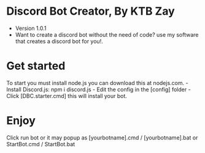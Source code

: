 # Discord Bot Creator, By KTB Zay
- Version 1.0.1
- Want to create a discord bot without the need of code? use my software that creates a discord bot for you!.

# Get started
 To start you must install node.js you can download this at nodejs.com.
    - Install Discord.js: npm i discord.js
    - Edit the config in the [config] folder
    - Click [DBC.starter.cmd] this will install your bot.

# Enjoy
Click run bot or it may popup as [yourbotname].cmd / [yourbotname].bat or StartBot.cmd / StartBot.bat
